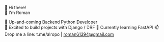 👋 Hi there!  
💁 I'm Roman 

🐍 Up-and-coming Backend Python Developer  
🎸 Excited to build projects with Django / DRF
🔭 Currently learning FastAPI
📫 Drop me a line: t.me/alropo | roman61394@gmail.com

